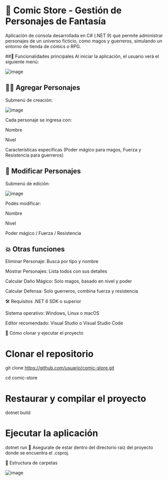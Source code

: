 # 📘 Comic Store - Gestión de Personajes de Fantasía


Aplicación de consola desarrollada en C# (.NET 9) que permite administrar personajes de un universo ficticio, como magos y guerreros, simulando un entorno de tienda de cómics o RPG.

##🧩 Funcionalidades principales
Al iniciar la aplicación, el usuario verá el siguiente menú:

![image](https://github.com/user-attachments/assets/035b1e0d-0bdd-426e-b747-a110cbec12a9)


## 🧙‍♂️ Agregar Personajes
Submenú de creación:

![image](https://github.com/user-attachments/assets/9627c676-c1b8-4cd4-99f1-157ae326d8f2)

Cada personaje se ingresa con:

Nombre

Nivel

Características específicas (Poder mágico para magos, Fuerza y Resistencia para guerreros)

## 🔧 Modificar Personajes
Submenú de edición:

![image](https://github.com/user-attachments/assets/43cf7493-3b06-4b12-9151-f136be052133)

Podés modificar:

Nombre

Nivel

Poder mágico / Fuerza / Resistencia

## 💥 Otras funciones
Eliminar Personaje: Busca por tipo y nombre

Mostrar Personajes: Lista todos con sus detalles

Calcular Daño Mágico: Solo magos, basado en nivel y poder

Calcular Defensa: Solo guerreros, combina fuerza y resistencia

🛠️ Requisitos
.NET 6 SDK o superior

Sistema operativo: Windows, Linux o macOS

Editor recomendado: Visual Studio o Visual Studio Code

🚀 Cómo clonar y ejecutar el proyecto

# Clonar el repositorio
git clone https://github.com/usuario/comic-store.git

cd comic-store

# Restaurar y compilar el proyecto
dotnet build

# Ejecutar la aplicación
dotnet run
📝 Asegurate de estar dentro del directorio raíz del proyecto donde se encuentra el .csproj.

📁 Estructura de carpetas

![image](https://github.com/user-attachments/assets/543282af-5133-484c-b5d9-d985b18f69f8)
